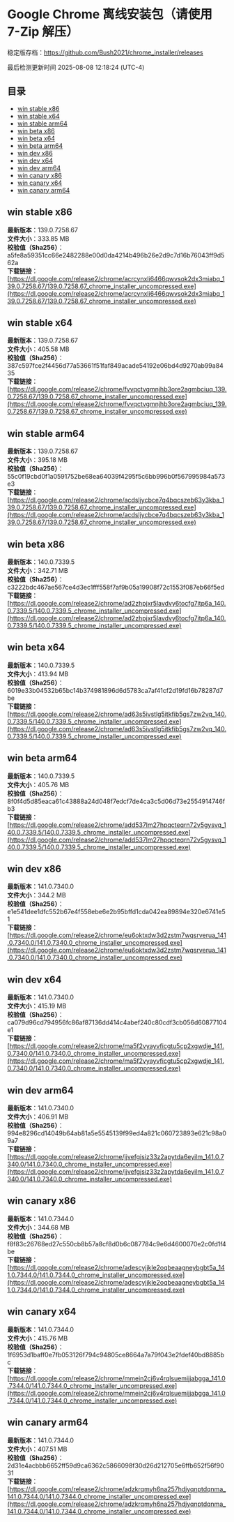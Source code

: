 # Google Chrome 离线安装包（请使用 7-Zip 解压）
稳定版存档：<https://github.com/Bush2021/chrome_installer/releases>

最后检测更新时间
2025-08-08 12:18:24 (UTC-4)

## 目录
* [win stable x86](https://github.com/Bush2021/chrome_installer?tab=readme-ov-file#win-stable-x86)
* [win stable x64](https://github.com/Bush2021/chrome_installer?tab=readme-ov-file#win-stable-x64)
* [win stable arm64](https://github.com/Bush2021/chrome_installer?tab=readme-ov-file#win-stable-arm64)
* [win beta x86](https://github.com/Bush2021/chrome_installer?tab=readme-ov-file#win-beta-x86)
* [win beta x64](https://github.com/Bush2021/chrome_installer?tab=readme-ov-file#win-beta-x64)
* [win beta arm64](https://github.com/Bush2021/chrome_installer?tab=readme-ov-file#win-beta-arm64)
* [win dev x86](https://github.com/Bush2021/chrome_installer?tab=readme-ov-file#win-dev-x86)
* [win dev x64](https://github.com/Bush2021/chrome_installer?tab=readme-ov-file#win-dev-x64)
* [win dev arm64](https://github.com/Bush2021/chrome_installer?tab=readme-ov-file#win-dev-arm64)
* [win canary x86](https://github.com/Bush2021/chrome_installer?tab=readme-ov-file#win-canary-x86)
* [win canary x64](https://github.com/Bush2021/chrome_installer?tab=readme-ov-file#win-canary-x64)
* [win canary arm64](https://github.com/Bush2021/chrome_installer?tab=readme-ov-file#win-canary-arm64)

## win stable x86
**最新版本**：139.0.7258.67  
**文件大小**：333.85 MB  
**校验值（Sha256）**：a5fe8a59351cc66e2482288e00d0da4214b496b26e2d9c7d16b76043ff9d562a  
**下载链接**：[https://dl.google.com/release2/chrome/acrcynxli6466qwvsok2dx3miabq_139.0.7258.67/139.0.7258.67_chrome_installer_uncompressed.exe](https://dl.google.com/release2/chrome/acrcynxli6466qwvsok2dx3miabq_139.0.7258.67/139.0.7258.67_chrome_installer_uncompressed.exe)  

## win stable x64
**最新版本**：139.0.7258.67  
**文件大小**：405.58 MB  
**校验值（Sha256）**：387c597fce2f4456d77a53661f51faf849acade54192e06bd4d9270ab99a8435  
**下载链接**：[https://dl.google.com/release2/chrome/fvvqctvgmnjhb3ore2agmbciuq_139.0.7258.67/139.0.7258.67_chrome_installer_uncompressed.exe](https://dl.google.com/release2/chrome/fvvqctvgmnjhb3ore2agmbciuq_139.0.7258.67/139.0.7258.67_chrome_installer_uncompressed.exe)  

## win stable arm64
**最新版本**：139.0.7258.67  
**文件大小**：395.18 MB  
**校验值（Sha256）**：55c0f19cbd0f1a0591752be68ea64039f4295f5c6bb996b0f567995984a573e3  
**下载链接**：[https://dl.google.com/release2/chrome/acdsljycbce7q4bqcszeb63y3kba_139.0.7258.67/139.0.7258.67_chrome_installer_uncompressed.exe](https://dl.google.com/release2/chrome/acdsljycbce7q4bqcszeb63y3kba_139.0.7258.67/139.0.7258.67_chrome_installer_uncompressed.exe)  

## win beta x86
**最新版本**：140.0.7339.5  
**文件大小**：342.71 MB  
**校验值（Sha256）**：c3222bdc467ae567ce4d3ec1fff558f7af9b05a19908f72c1553f087eb66f5ed  
**下载链接**：[https://dl.google.com/release2/chrome/ad2zhpjxr5lavdvy6tocfg7itp6a_140.0.7339.5/140.0.7339.5_chrome_installer_uncompressed.exe](https://dl.google.com/release2/chrome/ad2zhpjxr5lavdvy6tocfg7itp6a_140.0.7339.5/140.0.7339.5_chrome_installer_uncompressed.exe)  

## win beta x64
**最新版本**：140.0.7339.5  
**文件大小**：413.94 MB  
**校验值（Sha256）**：6019e33b04532b65bc14b374981896d6d5783ca7af41cf2d19fd16b78287d7be  
**下载链接**：[https://dl.google.com/release2/chrome/ad63s5ivstlg5itkfib5gs7zw2vq_140.0.7339.5/140.0.7339.5_chrome_installer_uncompressed.exe](https://dl.google.com/release2/chrome/ad63s5ivstlg5itkfib5gs7zw2vq_140.0.7339.5/140.0.7339.5_chrome_installer_uncompressed.exe)  

## win beta arm64
**最新版本**：140.0.7339.5  
**文件大小**：405.76 MB  
**校验值（Sha256）**：8f0f4d5d85eaca61c43888a24d048f7edcf7de4ca3c5d06d73e2554914746fb3  
**下载链接**：[https://dl.google.com/release2/chrome/add537lm27hpqcteqrn72v5gysvq_140.0.7339.5/140.0.7339.5_chrome_installer_uncompressed.exe](https://dl.google.com/release2/chrome/add537lm27hpqcteqrn72v5gysvq_140.0.7339.5/140.0.7339.5_chrome_installer_uncompressed.exe)  

## win dev x86
**最新版本**：141.0.7340.0  
**文件大小**：344.2 MB  
**校验值（Sha256）**：e1e541dee1dfc552b67e4f558ebe6e2b95bffd1cda042ea89894e320e6741e51  
**下载链接**：[https://dl.google.com/release2/chrome/eu6oktxdw3d2zstm7wqsrverua_141.0.7340.0/141.0.7340.0_chrome_installer_uncompressed.exe](https://dl.google.com/release2/chrome/eu6oktxdw3d2zstm7wqsrverua_141.0.7340.0/141.0.7340.0_chrome_installer_uncompressed.exe)  

## win dev x64
**最新版本**：141.0.7340.0  
**文件大小**：415.19 MB  
**校验值（Sha256）**：ca079d96cd794956fc86af87136dd414c4abef240c80cdf3cb056d60877104e1  
**下载链接**：[https://dl.google.com/release2/chrome/ma5f2vyayvficgtu5cp2xgwdje_141.0.7340.0/141.0.7340.0_chrome_installer_uncompressed.exe](https://dl.google.com/release2/chrome/ma5f2vyayvficgtu5cp2xgwdje_141.0.7340.0/141.0.7340.0_chrome_installer_uncompressed.exe)  

## win dev arm64
**最新版本**：141.0.7340.0  
**文件大小**：406.91 MB  
**校验值（Sha256）**：994e8296cd14049b64ab81a5e5545139f99ed4a821c060723893e621c98a09a7  
**下载链接**：[https://dl.google.com/release2/chrome/jjvefgjsiz33z2apytda6eyilm_141.0.7340.0/141.0.7340.0_chrome_installer_uncompressed.exe](https://dl.google.com/release2/chrome/jjvefgjsiz33z2apytda6eyilm_141.0.7340.0/141.0.7340.0_chrome_installer_uncompressed.exe)  

## win canary x86
**最新版本**：141.0.7344.0  
**文件大小**：344.68 MB  
**校验值（Sha256）**：f8f83c26768ed27c550cb8b57a8cf8d0b6c087784c9e6d4600070e2c0fd1f4be  
**下载链接**：[https://dl.google.com/release2/chrome/adescyjjkle2oqbeaagneybgbt5a_141.0.7344.0/141.0.7344.0_chrome_installer_uncompressed.exe](https://dl.google.com/release2/chrome/adescyjjkle2oqbeaagneybgbt5a_141.0.7344.0/141.0.7344.0_chrome_installer_uncompressed.exe)  

## win canary x64
**最新版本**：141.0.7344.0  
**文件大小**：415.76 MB  
**校验值（Sha256）**：1f6953d1baff0e7fb053126f794c94805ce8664a7a79f043e2fdef40bd8885bc  
**下载链接**：[https://dl.google.com/release2/chrome/mmein2cj6v4rqlsuemijjabgga_141.0.7344.0/141.0.7344.0_chrome_installer_uncompressed.exe](https://dl.google.com/release2/chrome/mmein2cj6v4rqlsuemijjabgga_141.0.7344.0/141.0.7344.0_chrome_installer_uncompressed.exe)  

## win canary arm64
**最新版本**：141.0.7344.0  
**文件大小**：407.51 MB  
**校验值（Sha256）**：2d31e4acbbb6652ff59d9ca6362c5866098f30d26d212705e6ffb652f56f9031  
**下载链接**：[https://dl.google.com/release2/chrome/adzkrqmyh6na257hdjyqnptdqnma_141.0.7344.0/141.0.7344.0_chrome_installer_uncompressed.exe](https://dl.google.com/release2/chrome/adzkrqmyh6na257hdjyqnptdqnma_141.0.7344.0/141.0.7344.0_chrome_installer_uncompressed.exe)  

